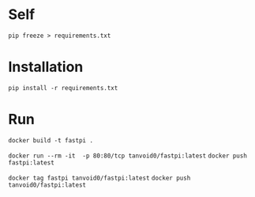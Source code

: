 # Self
`pip freeze > requirements.txt`

# Installation
`pip install -r requirements.txt`

# Run

`docker build -t fastpi .`

`docker run --rm -it  -p 80:80/tcp tanvoid0/fastpi:latest`
`docker push fastpi:latest`


`docker tag fastpi tanvoid0/fastpi:latest`
`docker push tanvoid0/fastpi:latest`
